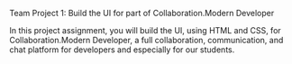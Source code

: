 Team Project 1: Build the UI for part of Collaboration.Modern Developer

In this project assignment, you will build the UI, using HTML and CSS, for Collaboration.Modern Developer, a full collaboration, communication, and chat platform for developers and especially for our students.
